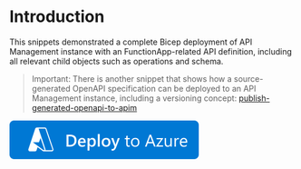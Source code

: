 ﻿# Introduction
This snippets demonstrated a complete Bicep deployment of API Management instance with an FunctionApp-related API definition, including all relevant child objects such as operations and schema.

> Important: There is another snippet that shows how a source-generated OpenAPI specification can be deployed to an API Management instance, including a versioning concept: [publish-generated-openapi-to-apim](../../Pipelines/publish-generated-openapi-to-apim)

[![Deploy to Azure](https://github.com/garaio/AzureRecipes/raw/master/Resources/deploybutton.svg?sanitize=true)](https://portal.azure.com/#create/Microsoft.Template/uri/https%3A%2F%2Fraw.githubusercontent.com%2Fgaraio%2FAzureRecipes%2Fmaster%2FSnippets%2FARM%2Ffunction-api-management%2Fazuredeploy.bicep)